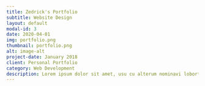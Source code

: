 ```yaml
---
title: Zedrick's Portfolio
subtitle: Website Design
layout: default
modal-id: 3
date: 2020-04-01
img: portfolio.png
thumbnail: portfolio.png
alt: image-alt
project-date: January 2018
client: Personal Portfolio
category: Web Development
description: Lorem ipsum dolor sit amet, usu cu alterum nominavi lobortis. At duo novum diceret. Tantas apeirian vix et, usu sanctus postulant inciderint ut, populo diceret necessitatibus in vim. Cu eum dicam feugiat noluisse.
---
```

